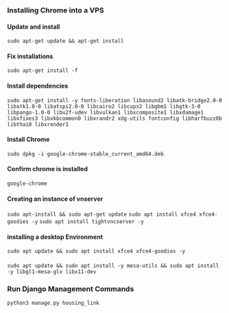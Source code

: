 ### Installing Chrome into a VPS

#### Update and install
```sudo apt-get update && apt-get install```

#### Fix installations
```sudo apt-get install -f```

#### Install dependencies
```sudo apt-get install -y fonts-liberation libasound2 libatk-bridge2.0-0 libatk1.0-0 libatspi2.0-0 libcairo2 libcups2 libgbm1 libgtk-3-0 libpango-1.0-0 libu2f-udev libvulkan1 libxcomposite1 libxdamage1 libxfixes3 libxkbcommon0 libxrandr2 xdg-utils fontconfig libharfbuzz0b libthai0 libxrender1```

#### Install Chrome
```sudo dpkg -i google-chrome-stable_current_amd64.deb```

#### Confirm chrome is installed
```google-chrome```

#### Creating an instance of vnserver
```sudo apt-install && sudo apt-get update```
```sudo apt install xfce4 xfce4-goodies -y```
```sudo apt install tightvncserver -y```

#### installing a desktop Environment
```sudo apt update && sudo apt install xfce4 xfce4-goodies -y```

####
```sudo apt update && sudo apt install -y mesa-utils && sudo apt install -y libgl1-mesa-glx libx11-dev```

### Run Django Management Commands
```python3 manage.py housing_link```

